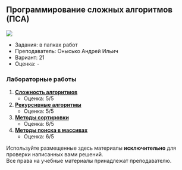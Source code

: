 ## Программирование сложных алгоритмов (ПСА)

![](https://img.shields.io/badge/Programming%20lang-Java-informational?style=flat-square&logo=java&logoColor=white&color=5194f0)

- Задания: в папках работ
- Преподаватель: Онысько Андрей Ильич
- Вариант: 21
- Оценка: -<br>

### Лабораторные работы
1. [**Сложность алгоритмов**](https://github.com/xairaven/KPI-Labs/tree/main/2ndSemester/Programming%20complex%20algorithms/Lab1)
   - Оценка: 5/5
2. [**Рекурсивные алгоритмы**](https://github.com/xairaven/KPI-Labs/tree/main/2ndSemester/Programming%20complex%20algorithms/Lab2)
   - Оценка: 5/5
3. [**Методы сортировки**](https://github.com/xairaven/KPI-Labs/tree/main/2ndSemester/Programming%20complex%20algorithms/Lab3)
   - Оценка: 6/5
4. [**Методы поиска в массивах**](https://github.com/xairaven/KPI-Labs/tree/main/2ndSemester/Programming%20complex%20algorithms/Lab4)
   - Оценка: 6/5

Используйте размещенные здесь материалы **исключительно** для проверки написанных вами решений.<br>
Все права на учебные материалы принадлежат преподавателю. 
